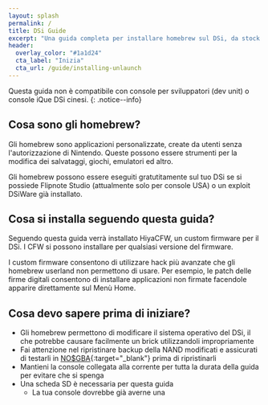 ```yaml
---
layout: splash
permalink: /
title: DSi Guide
excerpt: "Una guida completa per installare homebrew sul DSi, da stock a HiyaCFW."
header:
  overlay_color: "#1a1d24"
  cta_label: "Inizia"
  cta_url: /guide/installing-unlaunch
---
```


Questa guida non è compatibile con console per sviluppatori (dev unit) o console iQue DSi cinesi.
{: .notice--info}

## Cosa sono gli homebrew?

Gli homebrew sono applicazioni personalizzate, create da utenti senza l'autorizzazione di Nintendo. Queste possono essere strumenti per la modifica dei salvataggi, giochi, emulatori ed altro.

Gli homebrew possono essere eseguiti gratutitamente sul tuo DSi se si possiede Flipnote Studio (attualmente solo per console USA) o un exploit DSiWare già installato.

## Cosa si installa seguendo questa guida?

Seguendo questa guida verrà installato HiyaCFW, un custom firmware per il DSi. I CFW si possono installare per qualsiasi versione del firmware.

I custom firmware consentono di utilizzare hack più avanzate che gli homebrew userland non permettono di usare. Per esempio, le patch delle firme digitali consentono di installare applicazioni non firmate facendole apparire direttamente sul Menù Home.

## Cosa devo sapere prima di iniziare?

- Gli homebrew permettono di modificare il sistema operativo del DSi, il che potrebbe causare facilmente un brick utilizzandoli impropriamente
- Fai attenzione nel ripristinare backup della NAND modificati e assicurati di testarli in [NO$GBA](https://problemkaputt.de/gba.htm){:target="_blank"} prima di ripristinarli
- Mantieni la console collegata alla corrente per tutta la durata della guida per evitare che si spenga
- Una scheda SD è necessaria per questa guida
  - La tua console dovrebbe già averne una
